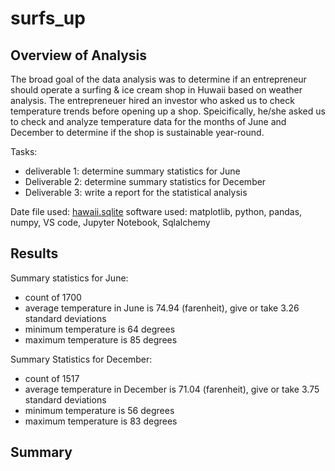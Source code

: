 # surfs_up
## Overview of Analysis
The broad goal of the data analysis was to determine if an entrepreneur should operate a surfing & ice cream shop in Huwaii based on weather analysis. The entrepreneuer hired an investor who asked us to check temperature trends before opening up a shop. Speicifically, he/she asked us to check and analyze temperature data for the months of June and December to determine if the shop is sustainable year-round.

Tasks:
- deliverable 1: determine summary statistics for June
- Deliverable 2: determine summary statistics for December
- Deliverable 3: write a report for the statistical analysis

Date file used: [hawaii.sqlite](https://github.com/MuddassirR/surfs_up/blob/main/hawaii.sqlite)
software used: matplotlib, python, pandas, numpy, VS code, Jupyter Notebook, Sqlalchemy

## Results
Summary statistics for June:
- count of 1700
- average temperature in June is 74.94 (farenheit), give or take 3.26 standard deviations
- minimum temperature is 64 degrees
- maximum temperature is 85 degrees

Summary Statistics for December:
- count of 1517 
- average temperature in December is 71.04 (farenheit), give or take 3.75 standard deviations
- minimum temperature is 56 degrees
- maximum temperature is 83 degrees

## Summary

